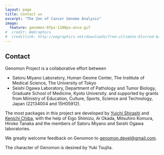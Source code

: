 ```yaml
---
layout: page
title: Contact us
excerpt: "The Zen of Cancer Genome Analysis"
image:
  feature: genomon-8fps-1100px-once.gif
#  credit: WeGraphics
#  creditlink: http://wegraphics.net/downloads/free-ultimate-blurred-background-pack/
---
```


Contact
-------

Genomon Project is a collaborative effort between 
- Satoru Miyano Laboratory, Human Geome Center, The Institute of Medical Science, The University of Tokyo 
- Seishi Ogawa Laboratory, Department of Pathology and Tumor Biology, Graduate School of Medicine, Kyoto University.
and supported by grants from Miinistry of Education, Culture, Sports, Science and Technology,
Japan (22134004 and 15H05912).
 

The most packages in this project are developed by [Yuichi Shirashi](https://github.com/friend1ws)
and [Kenichi Chiba](https://github.com/ken0-1n), with the help of Eigo Shimizu, Ai Okada, Mitsuhiro Komura, Hiroko Tanaka
and the members of Satoru Miyano and Seishi Ogawa laboratories.

We greatly welcome feedback on Genomon to genomon.devel@gmail.com.

 The character of Genomon is desined by Yuki Tsujita.

